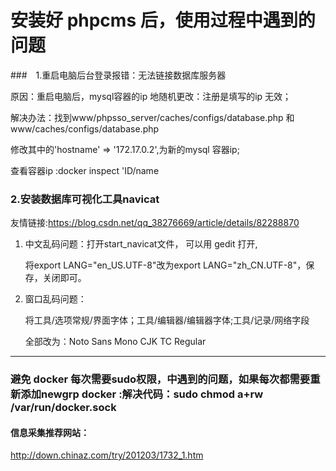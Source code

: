 # 安装好 phpcms 后，使用过程中遇到的问题

###　1.重启电脑后台登录报错：无法链接数据库服务器

原因：重启电脑后，mysql容器的ip 地随机更改：注册是填写的ip 无效；

解决办法：找到www/phpsso_server/caches/configs/database.php 和www/caches/configs/database.php 

修改其中的'hostname' => '172.17.0.2',为新的mysql 容器ip;

查看容器ip :docker inspect  'ID/name

### 2.安装数据库可视化工具navicat

友情链接:https://blog.csdn.net/qq_38276669/article/details/82288870

1. 中文乱码问题：打开start_navicat文件， 可以用 gedit 打开,

   将export LANG="en_US.UTF-8"改为export LANG="zh_CN.UTF-8"，保存，关闭即可。

2. 窗口乱码问题：

   将工具/选项常规/界面字体；工具/编辑器/编辑器字体;工具/记录/网络字段

   全部改为：Noto Sans Mono CJK TC Regular 



---

### 避免 docker 每次需要sudo权限，中遇到的问题，如果每次都需要重新添加newgrp docker :解决代码：sudo chmod a+rw /var/run/docker.sock



#### 信息采集推荐网站：

http://down.chinaz.com/try/201203/1732_1.htm

